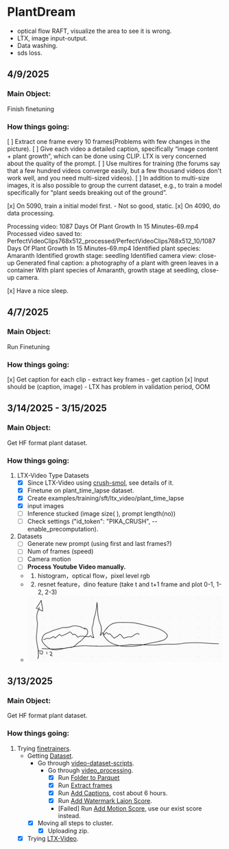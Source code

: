 # PlantDream

- optical flow RAFT, visualize the area to see it is wrong.
- LTX, image input-output.
- Data washing.
- sds loss.


## 4/9/2025

### Main Object:
Finish finetuning

### How things going:

[ ] Extract one frame every 10 frames(Problems with few changes in the picture).
[ ] Give each video a detailed caption, specifically “image content + plant growth”, which can be done using CLIP. LTX is very concerned about the quality of the prompt.
[ ] Use multires for training (the forums say that a few hundred videos converge easily, but a few thousand videos don't work well, and you need multi-sized videos).
[ ] In addition to multi-size images, it is also possible to group the current dataset, e.g., to train a model specifically for “plant seeds breaking out of the ground”.

[x] On 5090, train a initial model first.
    - Not so good, static.
[x] On 4090, do data processing.

Processing video: 1087 Days Of Plant Growth In 15 Minutes-69.mp4
Processed video saved to: PerfectVideoClips768x512_processed/PerfectVideoClips768x512_10/1087 Days Of Plant Growth In 15 Minutes-69.mp4
Identified plant species: Amaranth
Identified growth stage: seedling
Identified camera view: close-up
Generated final caption: a photography of a plant with green leaves in a container With plant species of Amaranth, growth stage at seedling, close-up camera.

[x] Have a nice sleep.

## 4/7/2025

### Main Object:
Run Finetuning

### How things going:

[x] Get caption for each clip
    - extract key frames
    - get caption
[x] Input should be (caption, image)
    - LTX has problem in validation period, OOM




## 3/14/2025 - 3/15/2025

### Main Object:
Get HF format plant dataset.

### How things going:

1. LTX-Video Type Datasets
    - [x] Since LTX-Video using [crush-smol](https://huggingface.co/datasets/finetrainers/crush-smol), see details of it.
    - [x] Finetune on plant_time_lapse dataset.
    - [x] Create examples/training/sft/ltx_video/plant_time_lapse
    - [x] input images
    - [ ] Inference stucked (image size( ), prompt length(no))
    - [ ] Check settings ("id_token": "PIKA_CRUSH", --enable_precomputation).
2. Datasets
    - [ ] Generate new prompt (using first and last frames?)
    - [ ] Num of frames (speed)
    - [ ] Camera motion
    - [ ] **Process Youtube Video manually.**

    - 1. histogram，optical flow，pixel level rgb
    - 2. resnet feature，dino feature (take t and t+1 frame and plot 0-1, 1-2, 2-3)
    - ![dino](dino.jpg)





## 3/13/2025

### Main Object:
Get HF format plant dataset.

### How things going:

1. Trying [finetrainers](https://github.com/a-r-r-o-w/finetrainers?tab=readme-ov-file#support-matrix).
    - Getting [Dataset](https://github.com/a-r-r-o-w/finetrainers/blob/main/docs/dataset/README.md#two-file-format).
        - Go through [video-dataset-scripts](https://github.com/huggingface/video-dataset-scripts?tab=readme-ov-file#video-dataset-scripts).
            - Go through [video_processing](https://github.com/huggingface/video-dataset-scripts/tree/main/video_processing).
                - [x] Run [Folder to Parquet](https://github.com/huggingface/video-dataset-scripts/tree/main/video_processing#folder-to-parquet)
                - [x] Run [Extract frames](https://github.com/huggingface/video-dataset-scripts/tree/main/video_processing#extract-frames)
                - [x] Run [Add Captions](https://github.com/huggingface/video-dataset-scripts/tree/main/video_processing#add-captions), cost about 6 hours.
                - [x] Run [Add Watermark Laion Score](https://github.com/huggingface/video-dataset-scripts/tree/main/video_processing#add-watermark-laion-score).
                - [Failed] Run [Add Motion Score](https://github.com/huggingface/video-dataset-scripts/tree/main/video_processing#add-motion-score), use our exist score instead.
        - [x] Moving all steps to cluster.
            - [x] Uploading zip.

    - [x] Trying [LTX-Video](https://github.com/a-r-r-o-w/finetrainers/blob/main/docs/models/ltx_video.md).